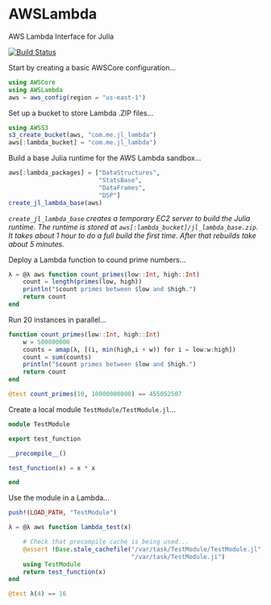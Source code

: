 # AWSLambda

AWS Lambda Interface for Julia

[![Build Status](https://travis-ci.org/samoconnor/AWSLambda.jl.svg)](https://travis-ci.org/samoconnor/AWSLambda.jl)


Start by creating a basic AWSCore configuration...

```julia
using AWSCore
using AWSLambda
aws = aws_config(region = "us-east-1")
```


Set up a bucket to store Lambda .ZIP files...

```julia
using AWSS3
s3_create_bucket(aws, "com.me.jl_lambda")
aws[:lambda_bucket] = "com.me.jl_lambda")
```


Build a base Julia runtime for the AWS Lambda sandbox...

```julia
aws[:lambda_packages] = ["DataStructures",
                         "StatsBase",
                         "DataFrames",
                         "DSP"]
create_jl_lambda_base(aws)
```

_`create_jl_lambda_base` creates a temporary EC2 server to build the Julia runtime.
The runtime is stored at `aws[:lambda_bucket]/jl_lambda_base.zip`.
It takes about 1 hour to do a full build the first time.
After that rebuilds take about 5 minutes._


Deploy a Lambda function to cound prime numbers...

```julia
λ = @λ aws function count_primes(low::Int, high::Int)
    count = length(primes(low, high))
    println("$count primes between $low and $high.")
    return count
end
```

Run 20 instances in parallel...

```julia
function count_primes(low::Int, high::Int)
    w = 500000000
    counts = amap(λ, [(i, min(high,i + w)) for i = low:w:high])
    count = sum(counts)
    println("$count primes between $low and $high.")
    return count
end

@test count_primes(10, 10000000000) == 455052507
```

Create a local module  `TestModule/TestModule.jl`...

```julia
module TestModule

export test_function

__precompile__()

test_function(x) = x * x

end
```


Use the module in a Lambda...

```julia
push!(LOAD_PATH, "TestModule")

λ = @λ aws function lambda_test(x)

    # Check that precompile cache is being used...
    @assert !Base.stale_cachefile("/var/task/TestModule/TestModule.jl",
                                  "/var/task/TestModule.ji")
    using TestModule
    return test_function(x)
end

@test λ(4) == 16
```
